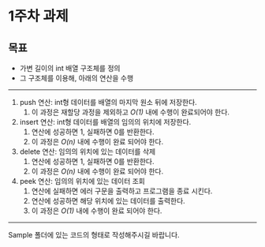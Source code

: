 # 1주차 과제

## 목표

* 가변 길이의 int 배열 구조체를 정의
* 그 구조체를 이용해, 아래의 연산을 수행

---
1. push 연산: int형 데이터를 배열의 마지막 원소 뒤에 저장한다.
    1. 이 과정은 재할당 과정을 제외하고 *O(1)* 내에 수행이 완료되어야 한다.
2. insert 연산: int형 데이터를 배열의 임의의 위치에 저장한다.
    1. 연산에 성공하면 1, 실패하면 0를 반환한다.
    2. 이 과정은 *O(n)* 내에 수행이 완료 되어야 한다.
3. delete 연산: 임의의 위치에 있는 데이터를 삭제
    1. 연산에 성공하면 1, 실패하면 0를 반환한다.
    2. 이 과정은 *O(n)* 내에 수행이 완료 되어야 한다.
4. peek 연산: 임의의 위치에 있는 데이터 조회
    1. 연산에 실패하면 에러 구문을 출력하고 프로그램을 종료 시킨다.
    2. 연산에 성공하면 해당 위치에 있는 데이터를 출력한다.
    3. 이 과정은 *O(1)* 내에 수행이 완료 되어야 한다.
---

 Sample 폴더에 있는 코드의 형태로 작성해주시길 바랍니다.